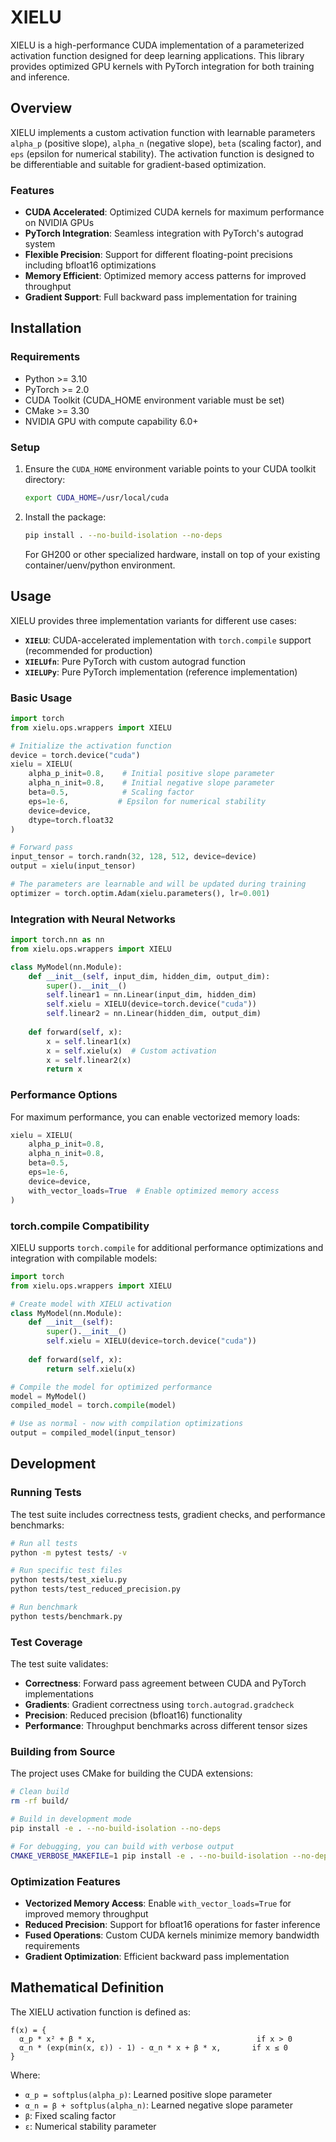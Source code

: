 # XIELU

XIELU is a high-performance CUDA implementation of a parameterized activation function designed for deep learning applications. This library provides optimized GPU kernels with PyTorch integration for both training and inference.

## Overview

XIELU implements a custom activation function with learnable parameters `alpha_p` (positive slope), `alpha_n` (negative slope), `beta` (scaling factor), and `eps` (epsilon for numerical stability). The activation function is designed to be differentiable and suitable for gradient-based optimization.

### Features

- **CUDA Accelerated**: Optimized CUDA kernels for maximum performance on NVIDIA GPUs
- **PyTorch Integration**: Seamless integration with PyTorch's autograd system
- **Flexible Precision**: Support for different floating-point precisions including bfloat16 optimizations
- **Memory Efficient**: Optimized memory access patterns for improved throughput
- **Gradient Support**: Full backward pass implementation for training

## Installation

### Requirements

- Python >= 3.10
- PyTorch >= 2.0
- CUDA Toolkit (CUDA_HOME environment variable must be set)
- CMake >= 3.30
- NVIDIA GPU with compute capability 6.0+

### Setup

1. Ensure the `CUDA_HOME` environment variable points to your CUDA toolkit directory:
   ```bash
   export CUDA_HOME=/usr/local/cuda
   ```

2. Install the package:
   ```bash
   pip install . --no-build-isolation --no-deps
   ```

   For GH200 or other specialized hardware, install on top of your existing container/uenv/python environment.

## Usage

XIELU provides three implementation variants for different use cases:

- **`XIELU`**: CUDA-accelerated implementation with `torch.compile` support (recommended for production)
- **`XIELUfn`**: Pure PyTorch with custom autograd function
- **`XIELUPy`**: Pure PyTorch implementation (reference implementation)

### Basic Usage

```python
import torch
from xielu.ops.wrappers import XIELU

# Initialize the activation function
device = torch.device("cuda")
xielu = XIELU(
    alpha_p_init=0.8,    # Initial positive slope parameter
    alpha_n_init=0.8,    # Initial negative slope parameter  
    beta=0.5,            # Scaling factor
    eps=1e-6,           # Epsilon for numerical stability
    device=device,
    dtype=torch.float32
)

# Forward pass
input_tensor = torch.randn(32, 128, 512, device=device)
output = xielu(input_tensor)

# The parameters are learnable and will be updated during training
optimizer = torch.optim.Adam(xielu.parameters(), lr=0.001)
```

### Integration with Neural Networks

```python
import torch.nn as nn
from xielu.ops.wrappers import XIELU

class MyModel(nn.Module):
    def __init__(self, input_dim, hidden_dim, output_dim):
        super().__init__()
        self.linear1 = nn.Linear(input_dim, hidden_dim)
        self.xielu = XIELU(device=torch.device("cuda"))
        self.linear2 = nn.Linear(hidden_dim, output_dim)
        
    def forward(self, x):
        x = self.linear1(x)
        x = self.xielu(x)  # Custom activation
        x = self.linear2(x)
        return x
```

### Performance Options

For maximum performance, you can enable vectorized memory loads:

```python
xielu = XIELU(
    alpha_p_init=0.8,
    alpha_n_init=0.8, 
    beta=0.5,
    eps=1e-6,
    device=device,
    with_vector_loads=True  # Enable optimized memory access
)
```

### torch.compile Compatibility

XIELU supports `torch.compile` for additional performance optimizations and integration with compilable models:

```python
import torch
from xielu.ops.wrappers import XIELU

# Create model with XIELU activation
class MyModel(nn.Module):
    def __init__(self):
        super().__init__()
        self.xielu = XIELU(device=torch.device("cuda"))
    
    def forward(self, x):
        return self.xielu(x)

# Compile the model for optimized performance
model = MyModel()
compiled_model = torch.compile(model)

# Use as normal - now with compilation optimizations
output = compiled_model(input_tensor)
```

## Development

### Running Tests

The test suite includes correctness tests, gradient checks, and performance benchmarks:

```bash
# Run all tests
python -m pytest tests/ -v

# Run specific test files
python tests/test_xielu.py
python tests/test_reduced_precision.py

# Run benchmark
python tests/benchmark.py
```

### Test Coverage

The test suite validates:
- **Correctness**: Forward pass agreement between CUDA and PyTorch implementations
- **Gradients**: Gradient correctness using `torch.autograd.gradcheck`
- **Precision**: Reduced precision (bfloat16) functionality
- **Performance**: Throughput benchmarks across different tensor sizes

### Building from Source

The project uses CMake for building the CUDA extensions:

```bash
# Clean build
rm -rf build/

# Build in development mode
pip install -e . --no-build-isolation --no-deps

# For debugging, you can build with verbose output
CMAKE_VERBOSE_MAKEFILE=1 pip install -e . --no-build-isolation --no-deps
```

### Optimization Features

- **Vectorized Memory Access**: Enable `with_vector_loads=True` for improved memory throughput
- **Reduced Precision**: Support for bfloat16 operations for faster inference
- **Fused Operations**: Custom CUDA kernels minimize memory bandwidth requirements
- **Gradient Optimization**: Efficient backward pass implementation

## Mathematical Definition

The XIELU activation function is defined as:

```
f(x) = {
  α_p * x² + β * x,                                    if x > 0
  α_n * (exp(min(x, ε)) - 1) - α_n * x + β * x,       if x ≤ 0
}
```

Where:
- `α_p = softplus(alpha_p)`: Learned positive slope parameter
- `α_n = β + softplus(alpha_n)`: Learned negative slope parameter  
- `β`: Fixed scaling factor
- `ε`: Numerical stability parameter

